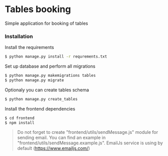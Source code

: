 # Tables booking
Simple application for booking of tables
### Installation

Install the requirements

```sh
$ python manage.py install -r requrements.txt
```

Set up database and perform all migrations

```sh
$ python manage.py makemigrations tables
$ python manage.py migrate
```
Optionaly you can create tables schema

```sh
$ python manage.py create_tables
```

Install the frontend dependencies
```sh
$ cd frontend
$ npm install
```
> Do not forget to create "frontend/utils/sendMessage.js" module for sending email.
> You can find an example in "frontend/utils/sendMessage.example.js".
> EmailJs service is using by default (https://www.emailjs.com/)
